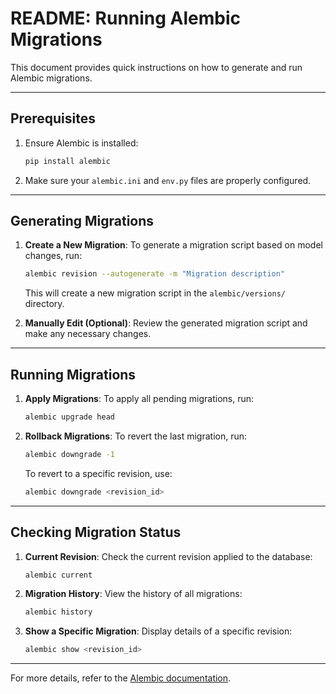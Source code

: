 # README: Running Alembic Migrations

This document provides quick instructions on how to generate and run Alembic migrations.

---

## Prerequisites

1. Ensure Alembic is installed:
   ```bash
   pip install alembic
   ```

2. Make sure your `alembic.ini` and `env.py` files are properly configured.

---

## Generating Migrations

1. **Create a New Migration**:
   To generate a migration script based on model changes, run:
   ```bash
   alembic revision --autogenerate -m "Migration description"
   ```
   This will create a new migration script in the `alembic/versions/` directory.

2. **Manually Edit (Optional)**:
   Review the generated migration script and make any necessary changes.

---

## Running Migrations

1. **Apply Migrations**:
   To apply all pending migrations, run:
   ```bash
   alembic upgrade head
   ```

2. **Rollback Migrations**:
   To revert the last migration, run:
   ```bash
   alembic downgrade -1
   ```

   To revert to a specific revision, use:
   ```bash
   alembic downgrade <revision_id>
   ```

---

## Checking Migration Status

1. **Current Revision**:
   Check the current revision applied to the database:
   ```bash
   alembic current
   ```

2. **Migration History**:
   View the history of all migrations:
   ```bash
   alembic history
   ```

3. **Show a Specific Migration**:
   Display details of a specific revision:
   ```bash
   alembic show <revision_id>
   ```

---

For more details, refer to the [Alembic documentation](https://alembic.sqlalchemy.org/en/latest/).
